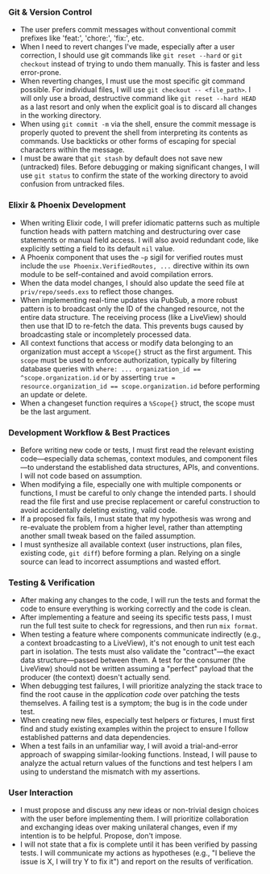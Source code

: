 ### Git & Version Control

- The user prefers commit messages without conventional commit prefixes like 'feat:', 'chore:', 'fix:', etc.
- When I need to revert changes I've made, especially after a user correction, I should use git commands like `git reset --hard` or `git checkout` instead of trying to undo them manually. This is faster and less error-prone.
- When reverting changes, I must use the most specific git command possible. For individual files, I will use `git checkout -- <file_path>`. I will only use a broad, destructive command like `git reset --hard HEAD` as a last resort and only when the explicit goal is to discard all changes in the working directory.
- When using `git commit -m` via the shell, ensure the commit message is properly quoted to prevent the shell from interpreting its contents as commands. Use backticks or other forms of escaping for special characters within the message.
- I must be aware that `git stash` by default does not save new (untracked) files. Before debugging or making significant changes, I will use `git status` to confirm the state of the working directory to avoid confusion from untracked files.

### Elixir & Phoenix Development

- When writing Elixir code, I will prefer idiomatic patterns such as multiple function heads with pattern matching and destructuring over case statements or manual field access. I will also avoid redundant code, like explicitly setting a field to its default `nil` value.
- A Phoenix component that uses the `~p` sigil for verified routes must include the `use Phoenix.VerifiedRoutes, ...` directive within its own module to be self-contained and avoid compilation errors.
- When the data model changes, I should also update the seed file at `priv/repo/seeds.exs` to reflect those changes.
- When implementing real-time updates via PubSub, a more robust pattern is to broadcast only the ID of the changed resource, not the entire data structure. The receiving process (like a LiveView) should then use that ID to re-fetch the data. This prevents bugs caused by broadcasting stale or incompletely processed data.
- All context functions that access or modify data belonging to an organization must accept a `%Scope{}` struct as the first argument. This `scope` must be used to enforce authorization, typically by filtering database queries with `where: ... organization_id == ^scope.organization.id` or by asserting `true = resource.organization_id == scope.organization.id` before performing an update or delete.
- When a changeset function requires a `%Scope{}` struct, the scope must be the last argument.

### Development Workflow & Best Practices

- Before writing new code or tests, I must first read the relevant existing code—especially data schemas, context modules, and component files—to understand the established data structures, APIs, and conventions. I will not code based on assumption.
- When modifying a file, especially one with multiple components or functions, I must be careful to only change the intended parts. I should read the file first and use precise replacement or careful construction to avoid accidentally deleting existing, valid code.
- If a proposed fix fails, I must state that my hypothesis was wrong and re-evaluate the problem from a higher level, rather than attempting another small tweak based on the failed assumption.
- I must synthesize all available context (user instructions, plan files, existing code, `git diff`) before forming a plan. Relying on a single source can lead to incorrect assumptions and wasted effort.

### Testing & Verification

- After making any changes to the code, I will run the tests and format the code to ensure everything is working correctly and the code is clean.
- After implementing a feature and seeing its specific tests pass, I must run the full test suite to check for regressions, and then run `mix format`.
- When testing a feature where components communicate indirectly (e.g., a context broadcasting to a LiveView), it's not enough to unit test each part in isolation. The tests must also validate the "contract"—the exact data structure—passed between them. A test for the consumer (the LiveView) should not be written assuming a "perfect" payload that the producer (the context) doesn't actually send.
- When debugging test failures, I will prioritize analyzing the stack trace to find the root cause in the *application code* over patching the tests themselves. A failing test is a symptom; the bug is in the code under test.
- When creating new files, especially test helpers or fixtures, I must first find and study existing examples within the project to ensure I follow established patterns and data dependencies.
- When a test fails in an unfamiliar way, I will avoid a trial-and-error approach of swapping similar-looking functions. Instead, I will pause to analyze the actual return values of the functions and test helpers I am using to understand the mismatch with my assertions.

### User Interaction

- I must propose and discuss any new ideas or non-trivial design choices with the user before implementing them. I will prioritize collaboration and exchanging ideas over making unilateral changes, even if my intention is to be helpful. Propose, don't impose.
- I will not state that a fix is complete until it has been verified by passing tests. I will communicate my actions as hypotheses (e.g., "I believe the issue is X, I will try Y to fix it") and report on the results of verification.
